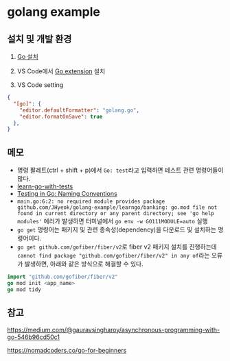 # golang example

## 설치 및 개발 환경

1. [Go 설치](https://go.dev/dl)

2. VS Code에서 [Go extension](https://marketplace.visualstudio.com/items?itemName=golang.go) 설치

3. VS Code setting
```json
{
  "[go]": {
    "editor.defaultFormatter": "golang.go",
    "editor.formatOnSave": true
  },
}
```

## 메모

- 명령 팔레트(ctrl + shift + p)에서 `Go: test`라고 입력하면 테스트 관련 명령어들이 많다.
- [learn-go-with-tests](https://quii.gitbook.io/learn-go-with-tests/go-fundamentals/hello-world)
- [Testing in Go: Naming Conventions](https://ieftimov.com/post/testing-in-go-naming-conventions/)
- `main.go:6:2: no required module provides package github.com/JHyeok/golang-example/learngo/banking: go.mod file not found in current directory or any parent directory; see 'go help modules'` 에러가 발생하면 터미널에서 `go env -w GO111MODULE=auto` 실행
- `go get` 명령어는 패키지 및 관련 종속성(dependency)을 다운로드 및 설치하는 명령어이다.
- `go get github.com/gofiber/fiber/v2`로 fiber v2 패키지 설치를 진행하는데 `cannot find package "github.com/gofiber/fiber/v2" in any of`라는 오류가 발생하면, 아래와 같은 방식으로 해결할 수 있다.
```go
import "github.com/gofiber/fiber/v2"
go mod init <app_name>
go mod tidy
```


## 참고
https://medium.com/@gauravsingharoy/asynchronous-programming-with-go-546b96cd50c1

https://nomadcoders.co/go-for-beginners